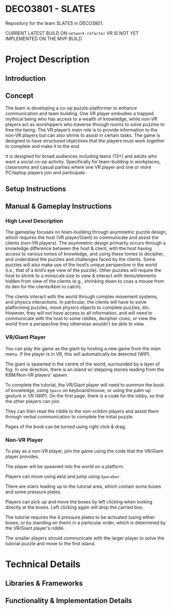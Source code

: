 # DECO3801 - SLATES
Repository for the team SLATES in DECO3801.

CURRENT LATEST BUILD ON `network-refactor`
VR IS NOT YET IMPLEMENTED ON THE MVP BUILD

# Project Description
## Introduction
## Concept
The team is developing a co-op puzzle-platformer to enhance communication and team building. One VR player embodies a trapped mythical being who has access to a wealth of knowledge, while non-VR players act as worshippers who traverse through rooms to solve puzzles to free the being. The VR player’s main role is to provide information to the non-VR players but can also shrink to assist in certain tasks. The game is designed to have structured objectives that the players must work together to complete and make it to the end.

It is designed for broad audiences including teens (13+) and adults who want a social co-op activity. Specifically for team-building in workplaces, classrooms and casual parties where one VR player and one or more PC/laptop players join and participate.

## Setup Instructions

## Manual & Gameplay Instructions
### High Level Description
The gameplay focuses on team-building through asymmetric puzzle design, which requires the host (VR player/Giant) to communicate and assist the clients (non-VR players).
The asymmetric design primarily occurs through a knowledge difference between the host & client, with the host having access to various tomes of knowledge, and using these tomes to decipher, and understand the puzzles and challenges faced by the clients. Some puzzles will also make use of the host’s unique perspective in the world (i.e., that of a bird’s eye view of the puzzle). Other puzzles will require the host to shrink to a miniscule size to view & interact with items/elements hidden from view of the clients (e.g., shrinking down to coax a mouse from its den for the clients/kbm to catch).

The clients interact with the world through complex movement systems, and physics interactions. In particular, the clients will have to solve platforming puzzles, move physics objects to complete puzzles, etc. However, they will not have access to all information, and will need to communicate with the host to solve riddles, decipher clues, or view the world from a perspective they otherwise wouldn’t be able to view.

### VR/Giant Player
You can play the game as the giant by hosting a new game from the main menu. If the player is in VR, this will automatically be detected (WIP).

The giant is spawned in the centre of the world, surrounded by a layer of fog. In one direction, there is an island w/ stepping stones leading from the KBM/Non-VR players' spawn.

To complete the tutorial, the VR/Giant player will need to summon the book of knowledge, using `Space` on keyboard/mouse, or using the palm up gesture in VR (WIP). On the first page, there is a code for the lobby, so that the other players can join.

They can then read the riddle to the non-vr/kbm players and assist them through verbal communication to complete the initial puzzle.

Pages of the book can be turned using right click & drag.

### Non-VR Player
To play as a non-VR player, join the game using the code that the VR/Giant player provides.

The player will be spawned into the world on a platform.

Players can move using `WASD` and jump using `Spacebar`.

There are stairs leading up to the tutorial area, which contain some boxes and some pressure plates.

Players can pick up and move the boxes by left clicking when looking directly at the boxes. Left clicking again will drop the carried box.

The tutorial requires the 4 pressure plates to be activated (using either boxes, or by standing on them) in a particular order, which is determined by the VR/Giant player's riddle.

The smaller players should communicate with the larger player to solve the tutorial puzzle and move to the first island.

# Technical Details
## Libraries & Frameworks
## Functionality & Implementation Details
